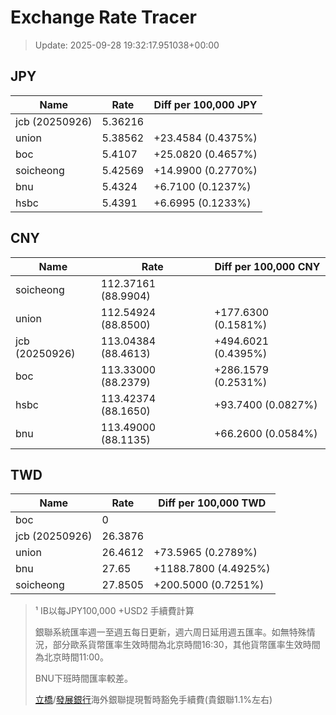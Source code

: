 # Exchange Rate Tracer

> Update: 2025-09-28 19:32:17.951038+00:00

## JPY

| Name           |    Rate | Diff per 100,000 JPY   |
|----------------|---------|------------------------|
| jcb (20250926) | 5.36216 |                        |
| union          | 5.38562 | +23.4584 (0.4375%)     |
| boc            | 5.4107  | +25.0820 (0.4657%)     |
| soicheong      | 5.42569 | +14.9900 (0.2770%)     |
| bnu            | 5.4324  | +6.7100 (0.1237%)      |
| hsbc           | 5.4391  | +6.6995 (0.1233%)      |

## CNY

| Name           | Rate                | Diff per 100,000 CNY   |
|----------------|---------------------|------------------------|
| soicheong      | 112.37161	(88.9904) |                        |
| union          | 112.54924	(88.8500) | +177.6300 (0.1581%)    |
| jcb (20250926) | 113.04384	(88.4613) | +494.6021 (0.4395%)    |
| boc            | 113.33000	(88.2379) | +286.1579 (0.2531%)    |
| hsbc           | 113.42374	(88.1650) | +93.7400 (0.0827%)     |
| bnu            | 113.49000	(88.1135) | +66.2600 (0.0584%)     |

## TWD

| Name           |    Rate | Diff per 100,000 TWD   |
|----------------|---------|------------------------|
| boc            |  0      |                        |
| jcb (20250926) | 26.3876 |                        |
| union          | 26.4612 | +73.5965 (0.2789%)     |
| bnu            | 27.65   | +1188.7800 (4.4925%)   |
| soicheong      | 27.8505 | +200.5000 (0.7251%)    |


> ¹ IB以每JPY100,000 +USD2 手續費計算
>
> 銀聯系統匯率週一至週五每日更新，週六周日延用週五匯率。如無特殊情況，部分歐系貨幣匯率生效時間為北京時間16:30，其他貨幣匯率生效時間為北京時間11:00。
>
> BNU下班時間匯率較差。
>
> [立橋](https://www.wlbank.com.mo/uploads/ueditor/file/20181211/1544536513900230.pdf)/[發展銀行](https://www.mdb.com.mo/Service_Charges_20230728.pdf)海外銀聯提現暫時豁免手續費(貴銀聯1.1%左右)


